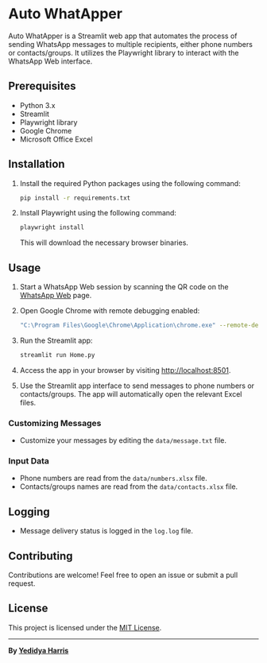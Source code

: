 # Auto WhatApper

Auto WhatApper is a Streamlit web app that automates the process of sending WhatsApp messages to multiple recipients, either phone numbers or contacts/groups. It utilizes the Playwright library to interact with the WhatsApp Web interface.

## Prerequisites

- Python 3.x
- Streamlit
- Playwright library
- Google Chrome
- Microsoft Office Excel

## Installation

1. Install the required Python packages using the following command:

    ```bash
    pip install -r requirements.txt
    ```
    
2. Install Playwright using the following command:

    ```bash
    playwright install
    ```

   This will download the necessary browser binaries.

## Usage

1. Start a WhatsApp Web session by scanning the QR code on the [WhatsApp Web](https://web.whatsapp.com/) page.

2. Open Google Chrome with remote debugging enabled:

    ```bash
    "C:\Program Files\Google\Chrome\Application\chrome.exe" --remote-debugging-port=9222
    ```

3. Run the Streamlit app:

    ```bash
    streamlit run Home.py
    ```

4. Access the app in your browser by visiting [http://localhost:8501](http://localhost:8501).

5. Use the Streamlit app interface to send messages to phone numbers or contacts/groups. The app will automatically open the relevant Excel files.

### Customizing Messages

- Customize your messages by editing the `data/message.txt` file.

### Input Data

- Phone numbers are read from the `data/numbers.xlsx` file.
- Contacts/groups names are read from the `data/contacts.xlsx` file.

## Logging

- Message delivery status is logged in the `log.log` file.

## Contributing

Contributions are welcome! Feel free to open an issue or submit a pull request.

## License

This project is licensed under the [MIT License](LICENSE).

---

**By [Yedidya Harris](https://www.linkedin.com/in/yedidyaharris/)**

